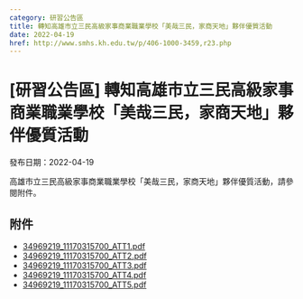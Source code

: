 ```yaml
---
category: 研習公告區
title: 轉知高雄市立三民高級家事商業職業學校「美哉三民，家商天地」夥伴優質活動
date: 2022-04-19
href: http://www.smhs.kh.edu.tw/p/406-1000-3459,r23.php
---
```


# [研習公告區] 轉知高雄市立三民高級家事商業職業學校「美哉三民，家商天地」夥伴優質活動

發布日期：2022-04-19

高雄市立三民高級家事商業職業學校「美哉三民，家商天地」夥伴優質活動，請參閱附件。

## 附件

- [34969219_11170315700_ATT1.pdf](https://www.smhs.kh.edu.tw/var/file/0/1000/attach/64/pta_3215_3472201_38301.pdf)
- [34969219_11170315700_ATT2.pdf](https://www.smhs.kh.edu.tw/var/file/0/1000/attach/64/pta_3216_1863787_38301.pdf)
- [34969219_11170315700_ATT3.pdf](https://www.smhs.kh.edu.tw/var/file/0/1000/attach/64/pta_3217_2780527_38301.pdf)
- [34969219_11170315700_ATT4.pdf](https://www.smhs.kh.edu.tw/var/file/0/1000/attach/64/pta_3218_158372_38302.pdf)
- [34969219_11170315700_ATT5.pdf](https://www.smhs.kh.edu.tw/var/file/0/1000/attach/64/pta_3219_953409_38302.pdf)
